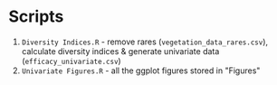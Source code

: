 # Scripts 

1. `Diversity Indices.R` - remove rares (`vegetation_data_rares.csv`), calculate diversity indices & generate univariate data (`efficacy_univariate.csv`)
2. `Univariate Figures.R` - all the ggplot figures stored in "Figures"
